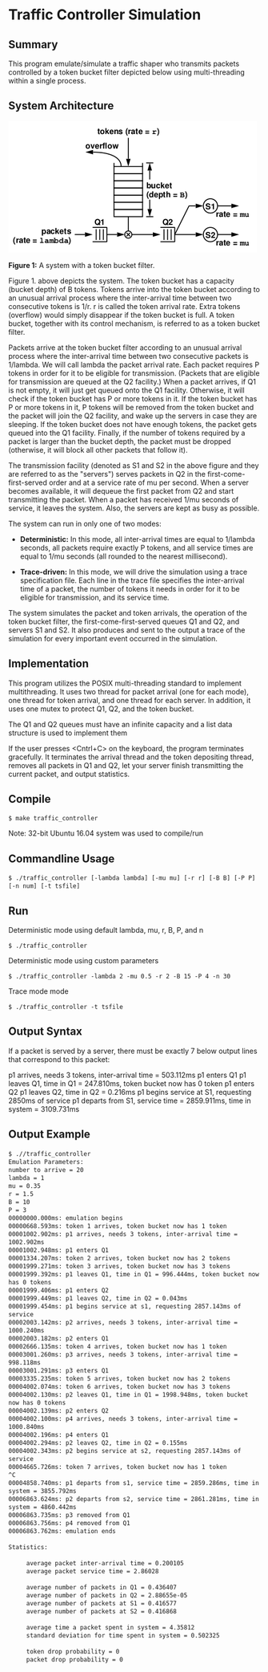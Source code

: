 # Traffic Controller Simulation

## Summary

This program emulate/simulate a traffic shaper who transmits packets controlled by a token bucket filter depicted
below using multi-threading within a single process.

## System Architecture

![Token Bucket](figure1.png)

**Figure 1:** A system with a token bucket filter.

Figure 1. above depicts the system. The token bucket has a capacity (bucket depth) of B tokens. Tokens arrive into the token bucket according to an unusual arrival process where the inter-arrival time between two consecutive tokens is 1/r. r is called the token arrival rate. Extra tokens (overflow) would simply disappear if the token bucket is full. A token bucket, together with its control mechanism, is referred to as a token bucket filter.

Packets arrive at the token bucket filter according to an unusual arrival process where the inter-arrival time between two consecutive packets is 1/lambda. We will call lambda the packet arrival rate. Each packet requires P tokens in order for it to be eligible for transmission. (Packets that are eligible for transmission are queued at the Q2 facility.) When a packet arrives, if Q1 is not empty, it will just get queued onto the Q1 facility. Otherwise, it will check if the token bucket has P or more tokens in it. If the token bucket has P or more tokens in it, P tokens will be removed from the token bucket and the packet will join the Q2 facility, and wake up the servers in case they are sleeping. If the token bucket does not have enough tokens, the packet gets queued into the Q1 facility. Finally, if the number of tokens required by a packet is larger than the bucket depth, the packet must be dropped (otherwise, it will block all other packets that follow it).

The transmission facility (denoted as S1 and S2 in the above figure and they are referred to as the "servers") serves packets in Q2 in the first-come-first-served order and at a service rate of mu per second. When a server becomes available, it will dequeue the first packet from Q2 and start transmitting the packet. When a packet has received 1/mu seconds of service, it leaves the system. Also, the servers are kept as busy as possible.

The system can run in only one of two modes:
* **Deterministic:** In this mode, all inter-arrival times are equal to 1/lambda seconds, all packets require exactly P tokens, and all service times are equal to 1/mu seconds (all rounded to the nearest millisecond).

* **Trace-driven:** In this mode, we will drive the simulation using a trace specification file. Each line in the trace file specifies the inter-arrival time of a packet, the number of tokens it needs in order for it to be eligible
for transmission, and its service time.

The system simulates the packet and token arrivals, the operation of the token bucket filter, the first-come-first-served queues Q1 and Q2, and servers S1 and S2. It also produces and sent to the output a trace of the simulation for every important event occurred in the simulation. 

## Implementation

This program utilizes the POSIX multi-threading standard to implement multithreading. It uses two thread for packet arrival (one for each mode), one thread for token arrival, and one thread for each server. In addition, it uses one mutex to protect Q1, Q2, and the token bucket. 

The Q1 and Q2 queues must have an infinite capacity and a list data structure is used to implement them

If the user presses <Cntrl+C> on the keyboard, the program terminates gracefully. It terminates the arrival thread and the token depositing thread, removes all packets in Q1 and Q2, let your server finish transmitting the current packet, and output statistics.

## Compile
```shell
$ make traffic_controller
```
Note: 32-bit Ubuntu 16.04 system was used to compile/run

## Commandline Usage
```shell
$ ./traffic_controller [-lambda lambda] [-mu mu] [-r r] [-B B] [-P P] [-n num] [-t tsfile]
```

## Run
Deterministic mode using default lambda, mu, r, B, P, and n
```shell
$ ./traffic_controller
```

Deterministic mode using custom parameters
```shell
$ ./traffic_controller -lambda 2 -mu 0.5 -r 2 -B 15 -P 4 -n 30
```

Trace mode mode
```shell
$ ./traffic_controller -t tsfile
```

## Output Syntax
If a packet is served by a server, there must be exactly 7 below output lines that correspond to this packet:

p1 arrives, needs 3 tokens, inter-arrival time = 503.112ms
p1 enters Q1
p1 leaves Q1, time in Q1 = 247.810ms, token bucket now has 0 token
p1 enters Q2
p1 leaves Q2, time in Q2 = 0.216ms
p1 begins service at S1, requesting 2850ms of service
p1 departs from S1, service time = 2859.911ms, time in system = 3109.731ms

## Output Example

```shell
$ .//traffic_controller 
Emulation Parameters:
number to arrive = 20
lambda = 1
mu = 0.35
r = 1.5
B = 10
P = 3
00000000.000ms: emulation begins
00000668.593ms: token 1 arrives, token bucket now has 1 token
00001002.902ms: p1 arrives, needs 3 tokens, inter-arrival time = 1002.902ms
00001002.948ms: p1 enters Q1
00001334.207ms: token 2 arrives, token bucket now has 2 tokens
00001999.271ms: token 3 arrives, token bucket now has 3 tokens
00001999.392ms: p1 leaves Q1, time in Q1 = 996.444ms, token bucket now has 0 tokens
00001999.406ms: p1 enters Q2
00001999.449ms: p1 leaves Q2, time in Q2 = 0.043ms
00001999.454ms: p1 begins service at s1, requesting 2857.143ms of service
00002003.142ms: p2 arrives, needs 3 tokens, inter-arrival time = 1000.240ms
00002003.182ms: p2 enters Q1
00002666.135ms: token 4 arrives, token bucket now has 1 token
00003001.260ms: p3 arrives, needs 3 tokens, inter-arrival time = 998.118ms
00003001.291ms: p3 enters Q1
00003335.235ms: token 5 arrives, token bucket now has 2 tokens
00004002.074ms: token 6 arrives, token bucket now has 3 tokens
00004002.130ms: p2 leaves Q1, time in Q1 = 1998.948ms, token bucket now has 0 tokens
00004002.139ms: p2 enters Q2
00004002.100ms: p4 arrives, needs 3 tokens, inter-arrival time = 1000.840ms
00004002.196ms: p4 enters Q1
00004002.294ms: p2 leaves Q2, time in Q2 = 0.155ms
00004002.343ms: p2 begins service at s2, requesting 2857.143ms of service
00004665.726ms: token 7 arrives, token bucket now has 1 token
^C
00004858.740ms: p1 departs from s1, service time = 2859.286ms, time in system = 3855.792ms
00006863.624ms: p2 departs from s2, service time = 2861.281ms, time in system = 4860.442ms
00006863.735ms: p3 removed from Q1
00006863.756ms: p4 removed from Q1
00006863.762ms: emulation ends

Statistics:

     average packet inter-arrival time = 0.200105
     average packet service time = 2.86028

     average number of packets in Q1 = 0.436407
     average number of packets in Q2 = 2.88655e-05
     average number of packets at S1 = 0.416577
     average number of packets at S2 = 0.416868

     average time a packet spent in system = 4.35812
     standard deviation for time spent in system = 0.502325

     token drop probability = 0
     packet drop probability = 0
```





